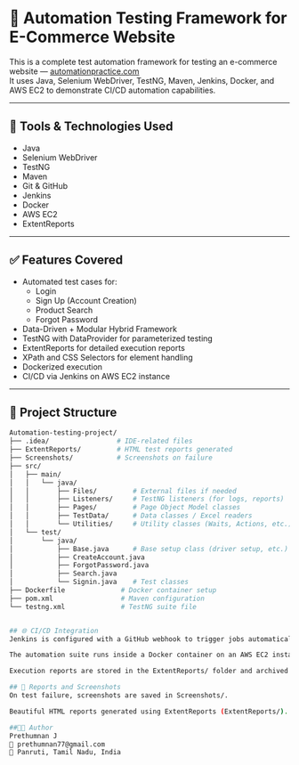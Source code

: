 # 🛒 Automation Testing Framework for E-Commerce Website

This is a complete test automation framework for testing an e-commerce website — [automationpractice.com](http://automationpractice.com)  
It uses Java, Selenium WebDriver, TestNG, Maven, Jenkins, Docker, and AWS EC2 to demonstrate CI/CD automation capabilities.

---

## 📌 Tools & Technologies Used

- Java
- Selenium WebDriver
- TestNG
- Maven
- Git & GitHub
- Jenkins
- Docker
- AWS EC2
- ExtentReports

---

## ✅ Features Covered

- Automated test cases for:
  - Login
  - Sign Up (Account Creation)
  - Product Search
  - Forgot Password
- Data-Driven + Modular Hybrid Framework
- TestNG with DataProvider for parameterized testing
- ExtentReports for detailed execution reports
- XPath and CSS Selectors for element handling
- Dockerized execution
- CI/CD via Jenkins on AWS EC2 instance

---

## 📁 Project Structure

```bash
Automation-testing-project/
├── .idea/                 # IDE-related files
├── ExtentReports/         # HTML test reports generated
├── Screenshots/           # Screenshots on failure
├── src/
│   ├── main/
│   │   └── java/
│   │       ├── Files/         # External files if needed
│   │       ├── Listeners/     # TestNG listeners (for logs, reports)
│   │       ├── Pages/         # Page Object Model classes
│   │       ├── TestData/      # Data classes / Excel readers
│   │       └── Utilities/     # Utility classes (Waits, Actions, etc.)
│   └── test/
│       └── java/
│           ├── Base.java      # Base setup class (driver setup, etc.)
│           ├── CreateAccount.java
│           ├── ForgotPassword.java
│           ├── Search.java
│           └── Signin.java    # Test classes
├── Dockerfile              # Docker container setup
├── pom.xml                 # Maven configuration
└── testng.xml              # TestNG suite file


## 🌐 CI/CD Integration
Jenkins is configured with a GitHub webhook to trigger jobs automatically on code push.

The automation suite runs inside a Docker container on an AWS EC2 instance.

Execution reports are stored in the ExtentReports/ folder and archived via Jenkins.

## 📸 Reports and Screenshots
On test failure, screenshots are saved in Screenshots/.

Beautiful HTML reports generated using ExtentReports (ExtentReports/).

##👨‍💻 Author
Prethumnan J
📧 prethumnan77@gmail.com
📍 Panruti, Tamil Nadu, India
